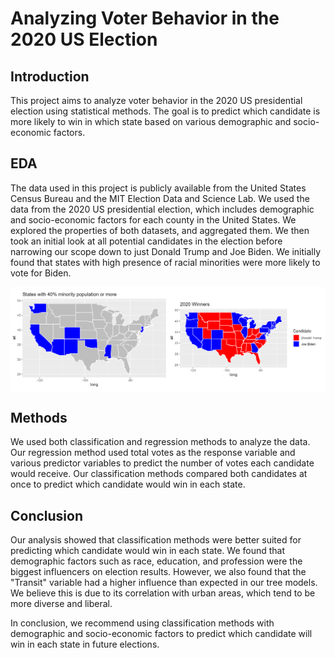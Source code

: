 # Analyzing Voter Behavior in the 2020 US Election
## Introduction
This project aims to analyze voter behavior in the 2020 US presidential election using statistical methods. The goal is to predict which candidate is more likely to win in which state based on various demographic and socio-economic factors.
## EDA
The data used in this project is publicly available from the United States Census Bureau and the MIT Election Data and Science Lab. We used the data from the 2020 US presidential election, which includes demographic and socio-economic factors for each county in the United States. We explored the properties of both datasets, and aggregated them. We then took an initial look at all potential candidates in the election before narrowing our scope down to just Donald Trump and Joe Biden. We initially found that states with high presence of racial minorities were more likely to vote for Biden. 
<div style="display: flex;">
    <img src="images/high_minority_plot.png" alt="Image 1" style="width: 50%;">
    <img src="images/winners2020_plot.png" alt="Image 2" style="width: 50%;">
</div>

## Methods
We used both classification and regression methods to analyze the data. Our regression method used total votes as the response variable and various predictor variables to predict the number of votes each candidate would receive. Our classification methods compared both candidates at once to predict which candidate would win in each state. 

## Conclusion
Our analysis showed that classification methods were better suited for predicting which candidate would win in each state. We found that demographic factors such as race, education, and profession were the biggest influencers on election results. However, we also found that the "Transit" variable had a higher influence than expected in our tree models. We believe this is due to its correlation with urban areas, which tend to be more diverse and liberal.

In conclusion, we recommend using classification methods with demographic and socio-economic factors to predict which candidate will win in each state in future elections.
